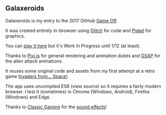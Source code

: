 Galaxeroids
-----------

Galaxeroids is my entry to the 2017 GitHub [Game Off](https://itch.io/jam/game-off-2017).

It was created entirely in-browser using [Glitch](https://glitch.com/) for code and [Piskel](https://www.piskelapp.com/) for graphics.

You can [play it here](https://joegaffey.github.io/galaxeroids/public/) but it's Work In Progress until 1/12 (at least).

Thanks to [Pixi.js](http://www.pixijs.com/) for general rendering and animation duties and [GSAP](https://greensock.com/docs/Plugins/PixiPlugin) for the alien attack animations.

It reuses some original code and assets from my first attempt at a retro game [Invaders from... Space!](https://github.com/joegaffey/invaders).

The app uses uncompiled ES6 (view source) so it requires a fairly  modern browser. I test it (sometimes) in Chrome (Windows, Android), Firefox (Windows) and Edge. 

Thanks to [Classic Gaming](http://www.classicgaming.cc) for the [sound effects](http://www.classicgaming.cc/classics/space-invaders/sounds)!